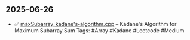 ## 2025-06-26

- ✅ [maxSubarray_kadane's-algorithm.cpp](arrays/maxSubarray_kadane's-algorithm) – Kadane's Algorithm for Maximum Subarray Sum
Tags: #Array #Kadane #Leetcode #Medium  
